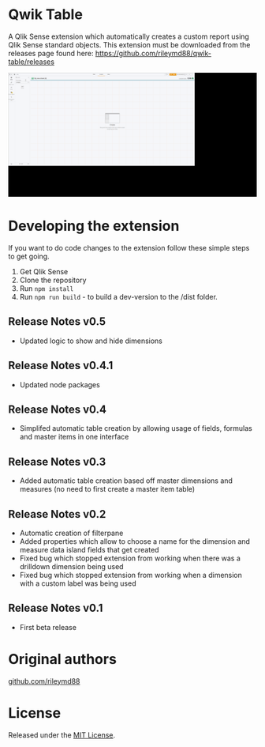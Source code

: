 # Qwik Table
A Qlik Sense extension which automatically creates a custom report using Qlik Sense standard objects. This extension must be downloaded from the releases page found here: https://github.com/rileymd88/qwik-table/releases 

![Qwik Table GIF](https://raw.githubusercontent.com/rileymd88/data/master/qwik-table/qwik-table.gif)

# Developing the extension
If you want to do code changes to the extension follow these simple steps to get going.

1. Get Qlik Sense
2. Clone the repository
3. Run `npm install`
4. Run `npm run build` - to build a dev-version to the /dist folder.

## Release Notes v0.5
* Updated logic to show and hide dimensions

## Release Notes v0.4.1
* Updated node packages

## Release Notes v0.4
* Simplifed automatic table creation by allowing usage of fields, formulas and master items in one interface

## Release Notes v0.3
* Added automatic table creation based off master dimensions and measures (no need to first create a master item table)

## Release Notes v0.2
* Automatic creation of filterpane
* Added properties which allow to choose a name for the dimension and measure data island fields that get created
* Fixed bug which stopped extension from working when there was a drilldown dimension being used
* Fixed bug which stopped extension from working when a dimension with a custom label was being used

## Release Notes v0.1
* First beta release

# Original authors
[github.com/rileymd88](https://github.com/rileymd88)

# License
Released under the [MIT License](LICENSE).
